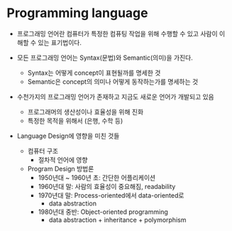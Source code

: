 # Programming language

- 프로그래밍 언어란 컴퓨터가 특정한 컴퓨팅 작업을 위해 수행할 수 있고 사람이 이해할 수 있는 표기법이다.

- 모든 프로그래밍 언어는 Syntax(문법)와 Semantic(의미)을 가진다.
    - Syntax는 어떻게 concept이 표현될까를 명세한 것
    - Semantic은 concept의 의미나 어떻게 동작하는가를 명세하는 것

- 수천가지의 프로그래밍 언어가 존재하고 지금도 새로운 언어가 개발되고 있음
    - 프로그래머의 생산성이나 효율성을 위해 진화
    - 특정한 목적을 위해서 (은행, 수학 등)

- Language Design에 영향을 미친 것들
    - 컴퓨터 구조
        - 절차적 언어에 영향
    - Program Design 방법론
        - 1950년대 ~ 1960년 초: 간단한 어플리케이션
        - 1960년대 말: 사람의 효율성이 중요해짐, readability
        - 1970년대 말: Process-oriented에서 data-oriented로
            - data abstraction
        - 1980년대 중반: Object-oriented programming
            - data abstraction + inheritance + polymorphism